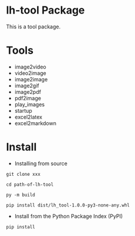 # lh-tool Package

This is a tool package. 

# Tools

* image2video
* video2image
* image2image
* image2gif
* image2pdf
* pdf2image
* play_images
* startup
* excel2latex
* excel2markdown

# Install

* Installing from source
```shell
git clone xxx

cd path-of-lh-tool

py -m build

pip install dist/lh_tool-1.0.0-py3-none-any.whl
```

* Install from the Python Package Index (PyPI)
```shell
pip install
```